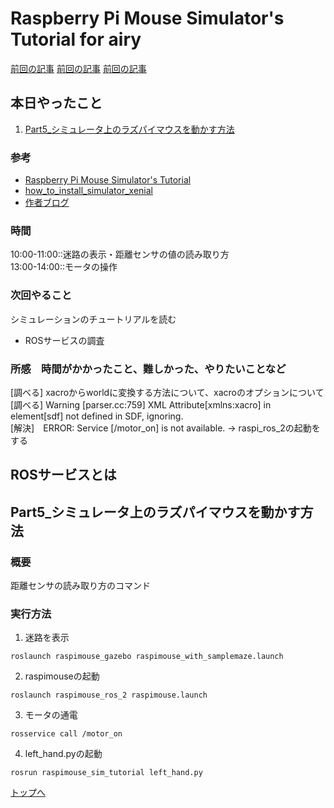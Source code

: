 # Raspberry Pi Mouse Simulator's Tutorial for airy

[前回の記事](./01_setup.md) 
[前回の記事](./00_Inventor.md)
[前回の記事](./02_kyori_sensor_test.md)

## 本日やったこと
1. [Part5_シミュレータ上のラズパイマウスを動かす方法](#Part5_シミュレータ上のラズパイマウスを動かす方法)

### 参考
* [Raspberry Pi Mouse Simulator's Tutorial](https://raspimouse-sim-tutorial.gitbook.io/project/)
* [how_to_install_simulator_xenial](https://github.com/rt-net/raspimouse_sim/wiki/how_to_install_simulator_xenial) 
* [作者ブログ](https://products.rt-net.jp/micromouse/archives/tag/ros)
### 時間
10:00-11:00::迷路の表示・距離センサの値の読み取り方\
13:00-14:00::モータの操作

### 次回やること
シミュレーションのチュートリアルを読む
* ROSサービスの調査

### 所感　時間がかかったこと、難しかった、やりたいことなど
[調べる] xacroからworldに変換する方法について、xacroのオプションについて\
[調べる] Warning [parser.cc:759] XML Attribute[xmlns:xacro] in element[sdf] not defined in SDF, ignoring. \
[解決]　ERROR: Service [/motor_on] is not available. -> raspi_ros_2の起動をする

## ROSサービスとは

## Part5_シミュレータ上のラズパイマウスを動かす方法
### 概要
距離センサの読み取り方のコマンド

### 実行方法
1. 迷路を表示
```
roslaunch raspimouse_gazebo raspimouse_with_samplemaze.launch
```
2. raspimouseの起動
```
roslaunch raspimouse_ros_2 raspimouse.launch
```
3. モータの通電
```
rosservice call /motor_on
```
4. left_hand.pyの起動
```
rosrun raspimouse_sim_tutorial left_hand.py
```


[トップへ](#本日やったこと)

<!--
```
プログラムを書く
```
-->

